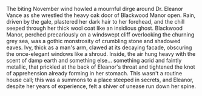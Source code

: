 The biting November wind howled a mournful dirge around Dr. Eleanor Vance as she wrestled the heavy oak door of Blackwood Manor open.  Rain, driven by the gale, plastered her dark hair to her forehead, and the chill seeped through her thick wool coat like an insidious ghost.  Blackwood Manor, perched precariously on a windswept cliff overlooking the churning grey sea, was a gothic monstrosity of crumbling stone and shadowed eaves.  Ivy, thick as a man's arm, clawed at its decaying facade, obscuring the once-elegant windows like a shroud.  Inside, the air hung heavy with the scent of damp earth and something else… something acrid and faintly metallic, that prickled at the back of Eleanor's throat and tightened the knot of apprehension already forming in her stomach.  This wasn't a routine house call; this was a summons to a place steeped in secrets, and Eleanor, despite her years of experience, felt a shiver of unease run down her spine.
